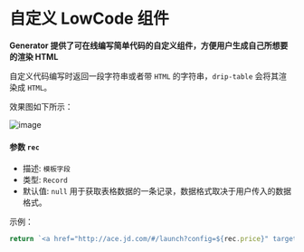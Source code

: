 # 自定义 LowCode 组件

**Generator 提供了可在线编写简单代码的自定义组件，方便用户生成自己所想要的渲染 HTML**

自定义代码编写时返回一段字符串或者带 `HTML` 的字符串，`drip-table` 会将其渲染成 `HTML`。

效果图如下所示：

![image](https://img10.360buyimg.com/imagetools/jfs/t1/160874/3/32469/319065/636262f3Eb80275b9/5da677a720bbcc14.png)

#### 参数 `rec`

- 描述: `模板字段`
- 类型: `Record`
- 默认值: `null`
  用于获取表格数据的一条记录，数据格式取决于用户传入的数据格式。

示例：

```js
return `<a href="http://ace.jd.com/#/launch?config=${rec.price}" target="_blank">${rec.name}</a>`;
```
